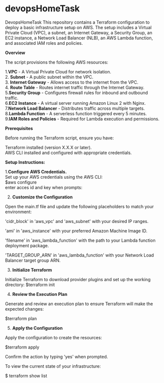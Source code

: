 # devopsHomeTask
DevopsHomeTask
This repository contains a Terraform configuration to deploy a basic infrastructure setup on AWS. The setup includes a Virtual Private Cloud (VPC), a subnet, an Internet Gateway, a Security Group, an EC2 instance, a Network Load Balancer (NLB), an AWS Lambda function, and associated IAM roles and policies.

**Overview**

The script provisions the following AWS resources:

1.**VPC** - A Virtual Private Cloud for network isolation.<br>
2. **Subnet** - A public subnet within the VPC.<br>
3. **Internet Gateway** - Allows access to the internet from the VPC.<br>
4. **Route Table** - Routes internet traffic through the Internet Gateway.<br>
5.**Security Group** - Configures firewall rules for inbound and outbound traffic.<br>
6.**EC2 Instance** - A virtual server running Amazon Linux 2 with Nginx.<br>
7.**Network Load Balancer** - Distributes traffic across multiple targets.<br>
8.**Lambda Function** - A serverless function triggered every 5 minutes.<br>
9.**IAM Roles and Policies** - Required for Lambda execution and permissions.<br>


**Prerequisites**

Before running the Terraform script, ensure you have:

Terraform installed (version X.X.X or later).<br>
AWS CLI installed and configured with appropriate credentials.<br>

**Setup Instructions:**

1.**Configure AWS Credentials.** <br>
Set up your AWS credentials using the AWS CLI: <br>
$aws configure <br>
enter acces id and key when prompts:

2. **Customize the Configuration**

Open the main.tf file and update the following placeholders to match your environment:

'cidr_block' in 'aws_vpc' and 'aws_subnet' with your desired IP ranges.

'ami' in 'aws_instance' with your preferred Amazon Machine Image ID.

'filename' in 'aws_lambda_function' with the path to your Lambda function deployment package.

'TARGET_GROUP_ARN' in 'aws_lambda_function' with your Network Load Balancer target group ARN.

3. **Initialize Terraform**

Initialize Terraform to download provider plugins and set up the working directory:
$terraform init

4. **Review the Execution Plan**

Generate and review an execution plan to ensure Terraform will make the expected changes:

$terraform plan

5. **Apply the Configuration**

Apply the configuration to create the resources:

$terraform apply

Confirm the action by typing 'yes' when prompted.

To view the current state of your infrastructure:

$ terraform show list





